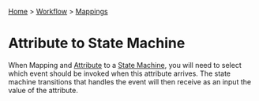 [Home](../../Index.md) > [Workflow](../Index.md) > [Mappings](Index.md)

# Attribute to State Machine

When Mapping and [Attribute](../Attributes.md) to a [State Machine](../StateMachines.md), you will need to 
select which event should be invoked when this attribute arrives.  The
state machine transitions that handles the event will then receive as an input
the value of the attribute.  